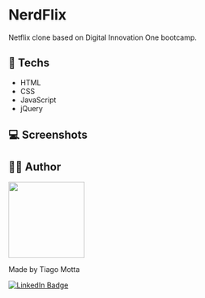 # NerdFlix

Netflix clone based on Digital Innovation One bootcamp.

## 🧰 Techs
- HTML
- CSS
- JavaScript
- jQuery

## 💻 Screenshots

## 👨‍💻 Author

<p >
  <img src="https://avatars.githubusercontent.com/u/10439230?s=400&u=29a5b115c8c5b049db41b71b7f6845f3c4c60651&v=4" width="150"></img>
</p>

Made by Tiago Motta

[![LinkedIn Badge](https://img.shields.io/badge/-Tiago_Motta-blue?style=flat-square&logo=Linkedin&logoColor=white&link=https://www.linkedin.com/in/tiagomotta7/)](https://www.linkedin.com/in/tiagomotta7/)
